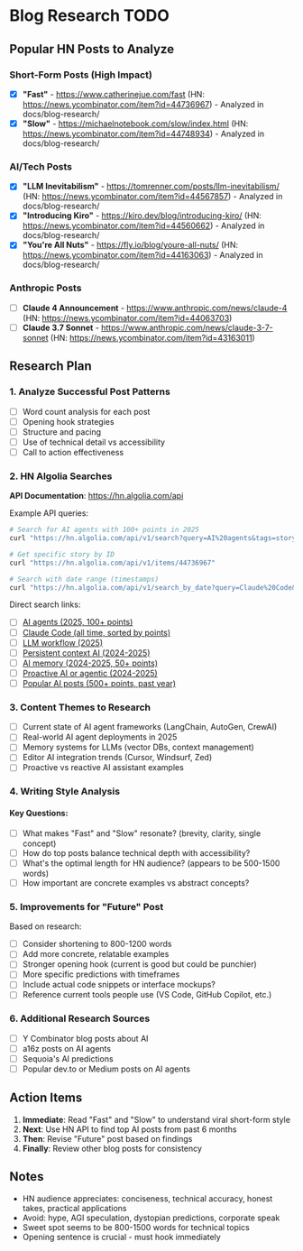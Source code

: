 # Blog Research TODO

## Popular HN Posts to Analyze

### Short-Form Posts (High Impact)
- [x] **"Fast"** - https://www.catherinejue.com/fast (HN: https://news.ycombinator.com/item?id=44736967) - Analyzed in docs/blog-research/
- [x] **"Slow"** - https://michaelnotebook.com/slow/index.html (HN: https://news.ycombinator.com/item?id=44748934) - Analyzed in docs/blog-research/

### AI/Tech Posts
- [x] **"LLM Inevitabilism"** - https://tomrenner.com/posts/llm-inevitabilism/ (HN: https://news.ycombinator.com/item?id=44567857) - Analyzed in docs/blog-research/
- [x] **"Introducing Kiro"** - https://kiro.dev/blog/introducing-kiro/ (HN: https://news.ycombinator.com/item?id=44560662) - Analyzed in docs/blog-research/
- [x] **"You're All Nuts"** - https://fly.io/blog/youre-all-nuts/ (HN: https://news.ycombinator.com/item?id=44163063) - Analyzed in docs/blog-research/

### Anthropic Posts
- [ ] **Claude 4 Announcement** - https://www.anthropic.com/news/claude-4 (HN: https://news.ycombinator.com/item?id=44063703)
- [ ] **Claude 3.7 Sonnet** - https://www.anthropic.com/news/claude-3-7-sonnet (HN: https://news.ycombinator.com/item?id=43163011)

## Research Plan

### 1. Analyze Successful Post Patterns
- [ ] Word count analysis for each post
- [ ] Opening hook strategies
- [ ] Structure and pacing
- [ ] Use of technical detail vs accessibility
- [ ] Call to action effectiveness

### 2. HN Algolia Searches

**API Documentation**: https://hn.algolia.com/api

Example API queries:
```bash
# Search for AI agents with 100+ points in 2025
curl "https://hn.algolia.com/api/v1/search?query=AI%20agents&tags=story&numericFilters=created_at_i>1735689600,points>100"

# Get specific story by ID
curl "https://hn.algolia.com/api/v1/items/44736967"

# Search with date range (timestamps)
curl "https://hn.algolia.com/api/v1/search_by_date?query=Claude%20Code&tags=story&numericFilters=created_at_i>1704067200,created_at_i<1754352000"
```

Direct search links:
- [ ] [AI agents (2025, 100+ points)](https://hn.algolia.com/?dateRange=custom&dateStart=1735689600&dateEnd=1754352000&hitsPerPage=30&minScore=100&page=0&prefix=false&query=AI%20agents&sort=byPopularity&type=story)
- [ ] [Claude Code (all time, sorted by points)](https://hn.algolia.com/?hitsPerPage=30&page=0&prefix=true&query=%22Claude%20Code%22&sort=byPopularity&type=story)
- [ ] [LLM workflow (2025)](https://hn.algolia.com/?dateRange=custom&dateStart=1735689600&dateEnd=1754352000&hitsPerPage=30&page=0&prefix=false&query=LLM%20workflow&sort=byPopularity&type=story)
- [ ] [Persistent context AI (2024-2025)](https://hn.algolia.com/?dateRange=custom&dateStart=1704067200&dateEnd=1754352000&hitsPerPage=30&page=0&prefix=false&query=persistent%20context%20AI&sort=byPopularity&type=story)
- [ ] [AI memory (2024-2025, 50+ points)](https://hn.algolia.com/?dateRange=custom&dateStart=1704067200&dateEnd=1754352000&hitsPerPage=30&minScore=50&page=0&prefix=false&query=AI%20memory&sort=byPopularity&type=story)
- [ ] [Proactive AI or agentic (2024-2025)](https://hn.algolia.com/?dateRange=custom&dateStart=1704067200&dateEnd=1754352000&hitsPerPage=30&page=0&prefix=false&query=proactive%20AI%20OR%20agentic&sort=byPopularity&type=story)
- [ ] [Popular AI posts (500+ points, past year)](https://hn.algolia.com/?dateRange=pastYear&hitsPerPage=30&minScore=500&page=0&prefix=false&query=AI&sort=byPopularity&type=story)

### 3. Content Themes to Research
- [ ] Current state of AI agent frameworks (LangChain, AutoGen, CrewAI)
- [ ] Real-world AI agent deployments in 2025
- [ ] Memory systems for LLMs (vector DBs, context management)
- [ ] Editor AI integration trends (Cursor, Windsurf, Zed)
- [ ] Proactive vs reactive AI assistant examples

### 4. Writing Style Analysis

#### Key Questions:
- [ ] What makes "Fast" and "Slow" resonate? (brevity, clarity, single concept)
- [ ] How do top posts balance technical depth with accessibility?
- [ ] What's the optimal length for HN audience? (appears to be 500-1500 words)
- [ ] How important are concrete examples vs abstract concepts?

### 5. Improvements for "Future" Post

Based on research:
- [ ] Consider shortening to 800-1200 words
- [ ] Add more concrete, relatable examples
- [ ] Stronger opening hook (current is good but could be punchier)
- [ ] More specific predictions with timeframes
- [ ] Include actual code snippets or interface mockups?
- [ ] Reference current tools people use (VS Code, GitHub Copilot, etc.)

### 6. Additional Research Sources
- [ ] Y Combinator blog posts about AI
- [ ] a16z posts on AI agents
- [ ] Sequoia's AI predictions
- [ ] Popular dev.to or Medium posts on AI agents

## Action Items

1. **Immediate**: Read "Fast" and "Slow" to understand viral short-form style
2. **Next**: Use HN API to find top AI posts from past 6 months
3. **Then**: Revise "Future" post based on findings
4. **Finally**: Review other blog posts for consistency

## Notes

- HN audience appreciates: conciseness, technical accuracy, honest takes, practical applications
- Avoid: hype, AGI speculation, dystopian predictions, corporate speak
- Sweet spot seems to be 800-1500 words for technical topics
- Opening sentence is crucial - must hook immediately
